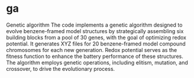 # ga
Genetic algorithm
The code implements a genetic algorithm designed to evolve benzene-framed model structures by strategically assembling six building blocks from a pool of 30 genes, with the goal of optimizing redox potential. It generates XYZ files for 20 benzene-framed model compound chromosomes for each new generation. Redox potential serves as the fitness function to enhance the battery performance of these structures. The algorithm employs genetic operations, including elitism, mutation, and crossover, to drive the evolutionary process.
